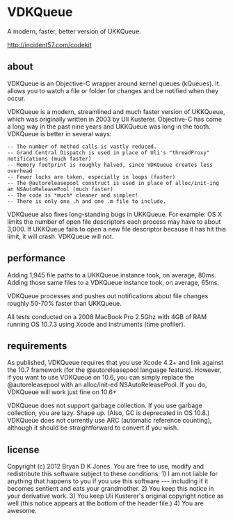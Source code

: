 VDKQueue
=======

A modern, faster, better version of UKKQueue.

<http://incident57.com/codekit>


about
-----

VDKQueue is an Objective-C wrapper around kernel queues (kQueues).
It allows you to watch a file or folder for changes and be notified when they occur.

VDKQueue is a modern, streamlined and much faster version of UKKQueue, which was originally written in 2003 by Uli Kusterer.
Objective-C has come a long way in the past nine years and UKKQueue was long in the tooth. VDKQueue is better in several ways:

	-- The number of method calls is vastly reduced.
	-- Grand Central Dispatch is used in place of Uli's "threadProxy" notifications (much faster)
	-- Memory footprint is roughly halved, since VDKQueue creates less overhead
	-- Fewer locks are taken, especially in loops (faster)
	-- The @autoreleasepool construct is used in place of alloc/init-ing an NSAutoReleasePool (much faster)
	-- The code is *much* cleaner and simpler!
	-- There is only one .h and one .m file to include.
	
VDKQueue also fixes long-standing bugs in UKKQueue. For example: OS X limits the number of open file descriptors each process
may have to about 3,000. If UKKQueue fails to open a new file descriptor because it has hit this limit, it will crash. VDKQueue will not.
	
	
	
performance
-----------

Adding 1,945 file paths to a UKKQueue instance took, on average, 80ms. 
Adding those same files to a VDKQueue instance took, on average, 65ms.

VDKQueue processes and pushes out notifications about file changes roughly 50-70% faster than UKKQueue.

All tests conducted on a 2008 MacBook Pro 2.5Ghz with 4GB of RAM running OS 10.7.3 using Xcode and Instruments (time profiler).

	


requirements
------------

As published, VDKQueue requires that you use Xcode 4.2+ and link against the 10.7 framework (for the @autoreleasepool language feature).
However, if you want to use VDKQueue on 10.6, you can simply replace the @autoreleasepool with an alloc/init-ed NSAutoReleasePool. If you do,
VDKQueue will work just fine on 10.6+

VDKQueue does not support garbage collection. If you use garbage collection, you are lazy. Shape up. (Also, GC is deprecated in OS 10.8.)
VDKQueue does not currently use ARC (automatic reference counting), although it should be straightforward to convert if you wish.




license
-------

Copyright (c) 2012 Bryan D K Jones.
You are free to use, modify and redistribute this software subject to these conditions:
      1) I am not liable for anything that happens to you if you use this software --- including if it becomes sentient and eats your grandmother.
      2) You keep this notice in your derivative work.
      3) You keep Uli Kusterer's original copyright notice as well (this notice appears at the bottom of the header file.)
      4) You are awesome.